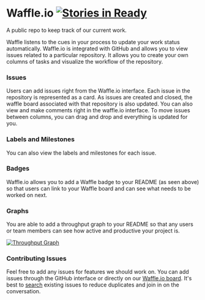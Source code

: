 Waffle.io  [![Stories in Ready](https://badge.waffle.io/waffleio/waffle.io.png)](http://waffle.io/waffleio/waffle.io)
=========

A public repo to keep track of our current work.

Waffle listens to the cues in your process to update your work status automatically. Waffle.io is integrated with GitHub and allows you to view issues related to a particular repository. It allows you to create your own columns of tasks and visualize the workflow of the repository.

### Issues

Users can add issues right from the Waffle.io interface. Each issue in the repository is represented as a card. As issues are created and closed, the waffle board associated with that repository is also updated. You can also view and make comments right in the waffle.io interface. To move issues between columns, you can drag and drop and everything is updated for you.

### Labels and Milestones

You can also view the labels and milestones for each issue.

### Badges

Waffle.io allows you to add a Waffle badge to your README (as seen above) so that users can link to your Waffle board and can see what needs to be worked on next.

### Graphs

You are able to add a throughput graph to your README so that any users or team members can see how active and productive your project is.

[![Throughput Graph](http://graphs.waffle.io/waffleio/waffle.io/throughput.svg)](https://waffle.io/waffleio/waffle.io/metrics)

### Contributing Issues

Feel free to add any issues for features we should work on. You can add issues through the GitHub interface or  directly on our [Waffle.io board](http://waffle.io/waffleio/waffle.io). It's best to [search](https://waffle.io/waffleio/waffle.io?search=customer%20requested) existing issues to reduce duplicates and join in on the conversation.
